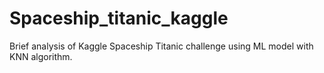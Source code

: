 # Spaceship_titanic_kaggle
Brief analysis of Kaggle Spaceship Titanic challenge using ML model with KNN algorithm.
